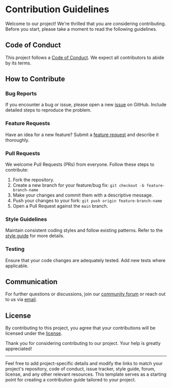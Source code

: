 # Contribution Guidelines

Welcome to our project! We're thrilled that you are considering contributing. Before you start, please take a moment to read the following guidelines.

## Code of Conduct

This project follows a [Code of Conduct](link-to-code-of-conduct.md). We expect all contributors to abide by its terms.

## How to Contribute

### Bug Reports

If you encounter a bug or issue, please open a new [issue](link-to-issues) on GitHub. Include detailed steps to reproduce the problem.

### Feature Requests

Have an idea for a new feature? Submit a [feature request](link-to-feature-requests) and describe it thoroughly.

### Pull Requests

We welcome Pull Requests (PRs) from everyone. Follow these steps to contribute:

1. Fork the repository.
2. Create a new branch for your feature/bug fix: `git checkout -b feature-branch-name`
3. Make your changes and commit them with a descriptive message.
4. Push your changes to your fork: `git push origin feature-branch-name`
5. Open a Pull Request against the `main` branch.

### Style Guidelines

Maintain consistent coding styles and follow existing patterns. Refer to the [style guide](link-to-style-guide.md) for more details.

### Testing

Ensure that your code changes are adequately tested. Add new tests where applicable.

## Communication

For further questions or discussions, join our [community forum](link-to-forum) or reach out to us via [email](mailto:email@example.com).

## License

By contributing to this project, you agree that your contributions will be licensed under the [license](link-to-license).

Thank you for considering contributing to our project. Your help is greatly appreciated!

---

Feel free to add project-specific details and modify the links to match your project's repository, code of conduct, issue tracker, style guide, forum, license, and any other relevant resources. This template serves as a starting point for creating a contribution guide tailored to your project.
